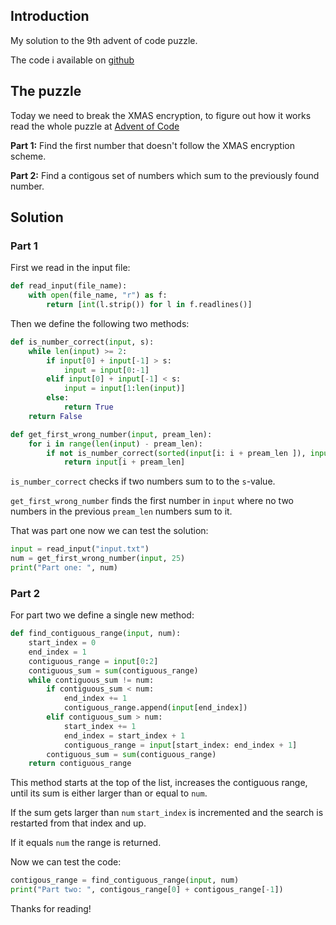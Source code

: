 ## Introduction

My solution to the 9th advent of code puzzle.

The code i available on [github](https://github.com/MatiasStorm/AdventOfCode_2020)

## The puzzle

Today we need to break the XMAS encryption, to figure out how it works
read the whole puzzle at [Advent of Code](https://adventofcode.com/2020/day/9)

**Part 1:** Find the first number that doesn't follow the XMAS encryption scheme.

**Part 2:** Find a contigous set of numbers which sum to the previously found number.

## Solution

### Part 1

First we read in the input file:
``` python
def read_input(file_name):
    with open(file_name, "r") as f:
        return [int(l.strip()) for l in f.readlines()]
```

Then we define the following two methods:
```python
def is_number_correct(input, s):
    while len(input) >= 2:
        if input[0] + input[-1] > s:
            input = input[0:-1]
        elif input[0] + input[-1] < s:
            input = input[1:len(input)]
        else:
            return True
    return False

def get_first_wrong_number(input, pream_len):
    for i in range(len(input) - pream_len):
        if not is_number_correct(sorted(input[i: i + pream_len ]), input[i + pream_len]):
            return input[i + pream_len]
```
`is_number_correct` checks if two numbers sum to to the `s`-value.

`get_first_wrong_number` finds the first number in `input`
where no two numbers in the previous `pream_len` numbers sum to it.

That was part one now we can test the solution:
```python
input = read_input("input.txt")
num = get_first_wrong_number(input, 25)
print("Part one: ", num)
```

### Part 2

For part two we define a single new method:
```python
def find_contiguous_range(input, num):
    start_index = 0
    end_index = 1
    contiguous_range = input[0:2]
    contiguous_sum = sum(contiguous_range)
    while contiguous_sum != num:
        if contiguous_sum < num:
            end_index += 1
            contiguous_range.append(input[end_index])
        elif contiguous_sum > num:
            start_index += 1
            end_index = start_index + 1
            contiguous_range = input[start_index: end_index + 1]
        contiguous_sum = sum(contiguous_range)
    return contiguous_range
```
This method starts at the top of the list, increases the contiguous range, 
until its sum is either larger than or equal to `num`.

If the sum gets larger than `num` `start_index` is incremented and the search is
restarted from that index and up.

If it equals `num` the range is returned.

Now we can test the code:
```python
contigous_range = find_contiguous_range(input, num)
print("Part two: ", contigous_range[0] + contigous_range[-1])
```

Thanks for reading!


